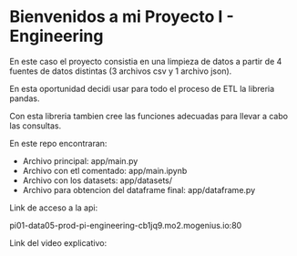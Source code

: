 # Bienvenidos a mi Proyecto I - Engineering

En este caso el proyecto consistia en una limpieza de datos a partir de 4 fuentes de datos distintas (3 archivos csv y 1 archivo json).

En esta oportunidad decidi usar para todo el proceso de ETL la libreria pandas.

Con esta libreria tambien cree las funciones adecuadas para llevar a cabo las consultas.

En este repo encontraran:
* Archivo principal: app/main.py
* Archivo con etl comentado: app/main.ipynb
* Archivo con los datasets: app/datasets/
* Archivo para obtencion del dataframe final: app/dataframe.py

Link de acceso a la api:

pi01-data05-prod-pi-engineering-cb1jq9.mo2.mogenius.io:80

Link del video explicativo:
